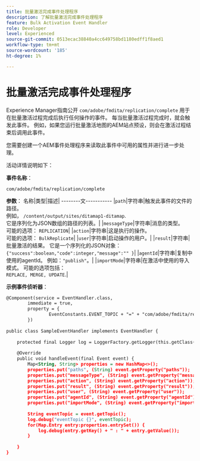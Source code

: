 ```yaml
---
title: 批量激活完成事件处理程序
description: 了解批量激活完成事件处理程序
feature: Bulk Activation Event Handler
role: Developer
level: Experienced
source-git-commit: 0513ecac38840a4cc649758bd1180edff1f8aed1
workflow-type: tm+mt
source-wordcount: '185'
ht-degree: 1%

---
```


# 批量激活完成事件处理程序

Experience Manager指南公开 `com/adobe/fmdita/replication/complete` 用于在批量激活过程完成后执行任何操作的事件。 每当批量激活过程完成时，就会触发此事件。 例如，如果您运行批量激活地图的AEM站点预设，则会在激活过程结束后调用此事件。

您需要创建一个AEM事件处理程序来读取此事件中可用的属性并进行进一步处理。

活动详情说明如下：

**事件名称**：

```
com/adobe/fmdita/replication/complete 
```

**参数**： 名称|类型|描述| --------文----------- |`path`|字符串|触发此事件的文件的路径。 <br> 例如， `/content/output/sites/ditamap1-ditamap`. <br> 它是序列化为JSON数组的路径的列表。| |`messageType`|字符串|消息的类型。 <br>可能的选项： `REPLICATION`| |`action`|字符串|这是执行的操作。 <br>可能的选项： `BulkReplicate`| |`user`|字符串|启动操作的用户。| |`result`|字符串|批量激活的结果。 它是一个序列化的JSON对象： <br>`{"success":boolean,"code":integer,"message":"" }`| |`agentId`|字符串|复制中使用的agentId。 例如：`"publish"`。| |`importMode`|字符串|在激活中使用的导入模式。 可能的选项包括： <br>`REPLACE, MERGE, UPDATE`.|


**示例事件侦听器**：

```XML
@Component(service = EventHandler.class,
        immediate = true,
        property = {
                EventConstants.EVENT_TOPIC + "=" + "com/adobe/fmdita/replication/complete",
        })
 
public class SampleEventHandler implements EventHandler {
 
    protected final Logger log = LoggerFactory.getLogger(this.getClass());
 
    @Override
    public void handleEvent(final Event event) {
        Map<String, String> properties = new HashMap<>();
        properties.put("paths", (String) event.getProperty("paths"));
        properties.put("messageType", (String) event.getProperty("messageType"));
        properties.put("action", (String) event.getProperty("action"));
        properties.put("result", (String) event.getProperty("result"));
        properties.put("user", (String) event.getProperty("user"));
        properties.put("agentId", (String) event.getProperty("agentId"));
        properties.put("importMode", (String) event.getProperty("importMode"));
 
        String eventTopic = event.getTopic();
        log.debug("eventTopic {}", eventTopic);
        for(Map.Entry entry:properties.entrySet()) {
            log.debug(entry.getKey() + " : " + entry.getValue());
        }
 
    }
}
```
